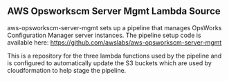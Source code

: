 ## AWS Opsworkscm Server Mgmt Lambda Source

aws-opsworkscm-server-mgmt sets up a pipeline that manages OpsWorks Configuration Manager server instances.  The pipeline setup code is available here: https://github.com/awslabs/aws-opsworkscm-server-mgmt

This is a repository for the three lambda functions used by the pipeline and is configured to automatically update the S3 buckets which are used by cloudformation to help stage the pipeline.
